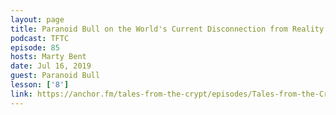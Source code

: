```yaml
---
layout: page
title: Paranoid Bull on the World's Current Disconnection from Reality
podcast: TFTC
episode: 85
hosts: Marty Bent
date: Jul 16, 2019
guest: Paranoid Bull
lesson: ['8']
link: https://anchor.fm/tales-from-the-crypt/episodes/Tales-from-the-Crypt-85-Paranoid-Bull-e4l2n3
---
```


